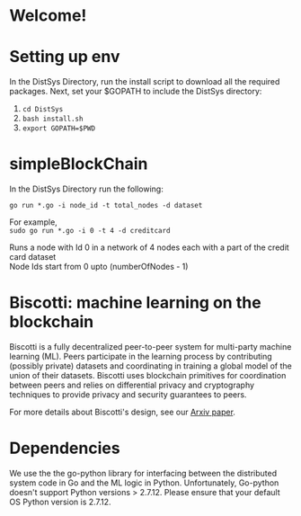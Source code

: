 # Welcome!

# Setting up env

In the DistSys Directory, run the install script to download all the required packages.
Next, set your $GOPATH to include the DistSys directory:

1. `cd DistSys`  
2. `bash install.sh`  
3. `export GOPATH=$PWD`  

# simpleBlockChain

In the DistSys Directory run the following:

`go run *.go -i node_id -t total_nodes -d dataset`  

For example,  
`sudo go run *.go -i 0 -t 4 -d creditcard`  

Runs a node with Id 0 in a network of 4 nodes each with a part of the credit card dataset  
Node Ids start from 0 upto (numberOfNodes - 1)
  
  
# Biscotti: machine learning on the blockchain

Biscotti is a fully decentralized peer-to-peer system for multi-party machine learning (ML). Peers participate in the learning process by contributing (possibly private) datasets and coordinating in training a global model of the union of their datasets. Biscotti uses blockchain primitives for coordination between peers and relies on differential privacy and cryptography techniques to provide privacy and security guarantees to peers.

For more details about Biscotti's design, see our [Arxiv paper](https://arxiv.org/abs/1811.09904).

# Dependencies

We use the the go-python library for interfacing between the distributed system code in Go and the ML logic in Python. Unfortunately, Go-python doesn't support Python versions > 2.7.12. Please ensure that your default OS Python version is 2.7.12.



